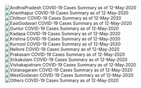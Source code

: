 
<img src="https://deepuhub.github.io/COVID-19/GraphsGenerated/12-May-2020/Last24Hrs_AndhraPradesh_12-May-2020.jpg" alt="AndhraPradesh COVID-19 Cases Summary as of 12-May-2020">
 <br>
<img src="https://deepuhub.github.io/COVID-19/GraphsGenerated/12-May-2020/Last24Hrs_Ananthapur_12-May-2020.jpg" alt="Ananthapur COVID-19 Cases Summary as of 12-May-2020">
 <br>
<img src="https://deepuhub.github.io/COVID-19/GraphsGenerated/12-May-2020/Last24Hrs_Chittoor_12-May-2020.jpg" alt="Chittoor COVID-19 Cases Summary as of 12-May-2020">
 <br>
<img src="https://deepuhub.github.io/COVID-19/GraphsGenerated/12-May-2020/Last24Hrs_EastGodavari_12-May-2020.jpg" alt="EastGodavari COVID-19 Cases Summary as of 12-May-2020">
 <br>
<img src="https://deepuhub.github.io/COVID-19/GraphsGenerated/12-May-2020/Last24Hrs_Guntur_12-May-2020.jpg" alt="Guntur COVID-19 Cases Summary as of 12-May-2020">
 <br>
<img src="https://deepuhub.github.io/COVID-19/GraphsGenerated/12-May-2020/Last24Hrs_Kadapa_12-May-2020.jpg" alt="Kadapa COVID-19 Cases Summary as of 12-May-2020">
 <br>
<img src="https://deepuhub.github.io/COVID-19/GraphsGenerated/12-May-2020/Last24Hrs_Krishna_12-May-2020.jpg" alt="Krishna COVID-19 Cases Summary as of 12-May-2020">
 <br>
<img src="https://deepuhub.github.io/COVID-19/GraphsGenerated/12-May-2020/Last24Hrs_Kurnool_12-May-2020.jpg" alt="Kurnool COVID-19 Cases Summary as of 12-May-2020">
 <br>
<img src="https://deepuhub.github.io/COVID-19/GraphsGenerated/12-May-2020/Last24Hrs_Nellore_12-May-2020.jpg" alt="Nellore COVID-19 Cases Summary as of 12-May-2020">
 <br>
<img src="https://deepuhub.github.io/COVID-19/GraphsGenerated/12-May-2020/Last24Hrs_Prakasam_12-May-2020.jpg" alt="Prakasam COVID-19 Cases Summary as of 12-May-2020">
 <br>
<img src="https://deepuhub.github.io/COVID-19/GraphsGenerated/12-May-2020/Last24Hrs_Srikakulam_12-May-2020.jpg" alt="Srikakulam COVID-19 Cases Summary as of 12-May-2020">
 <br>
<img src="https://deepuhub.github.io/COVID-19/GraphsGenerated/12-May-2020/Last24Hrs_Vishakapatnam_12-May-2020.jpg" alt="Vishakapatnam COVID-19 Cases Summary as of 12-May-2020">
 <br>
<img src="https://deepuhub.github.io/COVID-19/GraphsGenerated/12-May-2020/Last24Hrs_Vizianagaram_12-May-2020.jpg" alt="Vizianagaram COVID-19 Cases Summary as of 12-May-2020">
 <br>
<img src="https://deepuhub.github.io/COVID-19/GraphsGenerated/12-May-2020/Last24Hrs_WestGodavari_12-May-2020.jpg" alt="WestGodavari COVID-19 Cases Summary as of 12-May-2020">
 <br>
 <img src="https://deepuhub.github.io/COVID-19/GraphsGenerated/12-May-2020/Last24Hrs_Others_12-May-2020.jpg" alt="Others COVID-19 Cases Summary as of 12-May-2020">
 <br>


